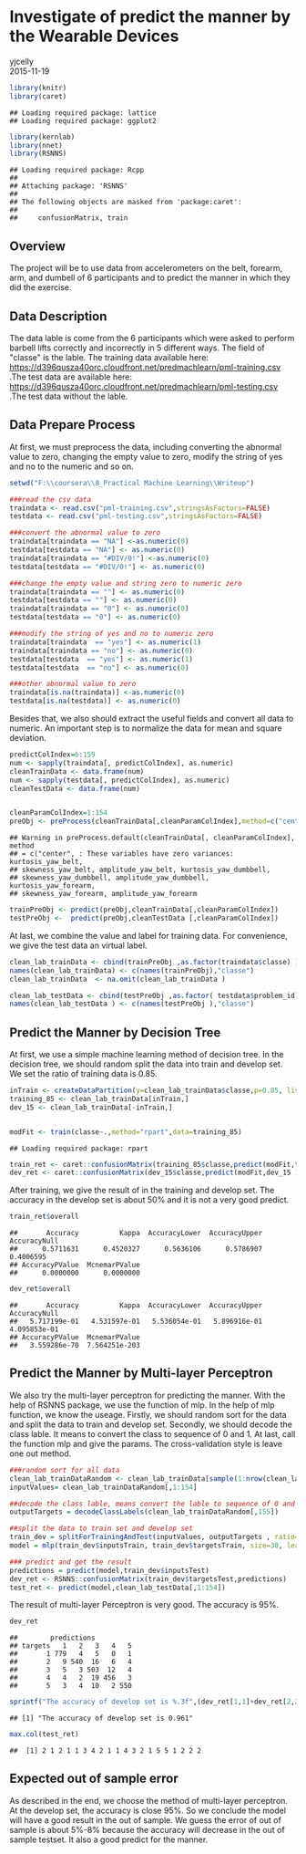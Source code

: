 # Investigate of predict the manner by the Wearable Devices
yjcelly  
2015-11-19  


```r
library(knitr)
library(caret)
```

```
## Loading required package: lattice
## Loading required package: ggplot2
```

```r
library(kernlab)
library(nnet)
library(RSNNS)
```

```
## Loading required package: Rcpp
## 
## Attaching package: 'RSNNS'
## 
## The following objects are masked from 'package:caret':
## 
##     confusionMatrix, train
```


## Overview
The project will be to use data from accelerometers on the belt, forearm, arm, and dumbell of 6 participants and to predict the manner in which they did the exercise. 


## Data Description
The data lable is come from the 6 participants which were asked to perform barbell lifts correctly and incorrectly in 5 different ways. The field of  "classe" is the lable. The training data  available here: https://d396qusza40orc.cloudfront.net/predmachlearn/pml-training.csv .The test data are available here: 
https://d396qusza40orc.cloudfront.net/predmachlearn/pml-testing.csv .The test data without the lable.


## Data Prepare Process
At first, we must preprocess the data, including converting the abnormal value to zero, changing the empty value to zero, modify the string of yes and no to the numeric and so on.

```r
setwd("F:\\coursera\\8_Practical Machine Learning\\Writeup")

###read the csv data
traindata <- read.csv("pml-training.csv",stringsAsFactors=FALSE)
testdata <- read.csv("pml-testing.csv",stringsAsFactors=FALSE)

###convert the abnormal value to zero
traindata[traindata == "NA"] <-as.numeric(0)
testdata[testdata == "NA"] <- as.numeric(0)
traindata[traindata == "#DIV/0!"] <-as.numeric(0)
testdata[testdata == "#DIV/0!"] <- as.numeric(0)

###change the empty value and string zero to numeric zero
traindata[traindata == ""] <- as.numeric(0)
testdata[testdata == ""] <- as.numeric(0)
traindata[traindata == "0"] <- as.numeric(0)
testdata[testdata == "0"] <- as.numeric(0)

###modify the string of yes and no to numeric zero
traindata[traindata  == "yes"] <- as.numeric(1)
traindata[traindata == "no"] <- as.numeric(0)
testdata[testdata  == "yes"] <- as.numeric(1)
testdata[testdata  == "no"] <- as.numeric(0)

###other abnormal value to zero
traindata[is.na(traindata)] <-as.numeric(0)
testdata[is.na(testdata)] <- as.numeric(0)
```

Besides that, we also should extract the useful fields and  convert all data to numeric. An important step is to normalize the data for mean and square deviation.    

```r
predictColIndex=6:159
num <- sapply(traindata[, predictColIndex], as.numeric)
cleanTrainData <- data.frame(num)
num <- sapply(testdata[, predictColIndex], as.numeric)
cleanTestData <- data.frame(num)


cleanParamColIndex=1:154
preObj <- preProcess(cleanTrainData[,cleanParamColIndex],method=c("center","scale"))
```

```
## Warning in preProcess.default(cleanTrainData[, cleanParamColIndex], method
## = c("center", : These variables have zero variances: kurtosis_yaw_belt,
## skewness_yaw_belt, amplitude_yaw_belt, kurtosis_yaw_dumbbell,
## skewness_yaw_dumbbell, amplitude_yaw_dumbbell, kurtosis_yaw_forearm,
## skewness_yaw_forearm, amplitude_yaw_forearm
```

```r
trainPreObj <- predict(preObj,cleanTrainData[,cleanParamColIndex])
testPreObj <-  predict(preObj,cleanTestData [,cleanParamColIndex])
```

At last, we combine the value and label for training data. For convenience, we give the test data an virtual label.

```r
clean_lab_trainData <- cbind(trainPreObj ,as.factor(traindata$classe) )
names(clean_lab_trainData) <- c(names(trainPreObj),"classe")
clean_lab_trainData  <- na.omit(clean_lab_trainData )

clean_lab_testData <- cbind(testPreObj ,as.factor( testdata$problem_id)  )
names(clean_lab_testData ) <- c(names(testPreObj ),"classe")
```



## Predict the Manner by Decision Tree
At first, we use a simple machine learning method of decision tree. In the decision tree, we should random split the data into train and develop set. We set the ratio of training data is 0.85. 

```r
inTrain <- createDataPartition(y=clean_lab_trainData$classe,p=0.85, list=FALSE)
training_85 <- clean_lab_trainData[inTrain,]
dev_15 <- clean_lab_trainData[-inTrain,]


modFit <- train(classe~.,method="rpart",data=training_85)
```

```
## Loading required package: rpart
```

```r
train_ret <- caret::confusionMatrix(training_85$classe,predict(modFit,training_85 ) )
dev_ret <- caret::confusionMatrix(dev_15$classe,predict(modFit,dev_15 ) )
```

After training, we give the result of in the training and develop set. The accuracy in the develop set is about 50% and it is not a very good predict.

```r
train_ret$overall
```

```
##       Accuracy          Kappa  AccuracyLower  AccuracyUpper   AccuracyNull 
##      0.5711631      0.4520327      0.5636106      0.5786907      0.4006595 
## AccuracyPValue  McnemarPValue 
##      0.0000000      0.0000000
```

```r
dev_ret$overall
```

```
##       Accuracy          Kappa  AccuracyLower  AccuracyUpper   AccuracyNull 
##   5.717199e-01   4.531597e-01   5.536054e-01   5.896916e-01   4.095853e-01 
## AccuracyPValue  McnemarPValue 
##   3.559286e-70  7.564251e-203
```


## Predict the Manner by Multi-layer Perceptron
We also try the multi-layer perceptron for predicting the manner. With the help of RSNNS package, we use the function of mlp. In the help of mlp function, we know the useage. Firstly, we should random sort for the data and split the data to train and develop set. Secondly, we should decode the class lable. It means to convert the class to sequence of 0 and 1. At last, call the function mlp and give the params. The cross-validation style is leave one out method.

```r
###random sort for all data
clean_lab_trainDataRandom <- clean_lab_trainData[sample(1:nrow(clean_lab_trainData ),length(1:nrow(clean_lab_trainData ))),1:ncol(clean_lab_trainData )]
inputValues= clean_lab_trainDataRandom[,1:154]

##decode the class lable, means convert the lable to sequence of 0 and 1.
outputTargets = decodeClassLabels(clean_lab_trainDataRandom[,155])

##split the data to train set and develop set
train_dev = splitForTrainingAndTest(inputValues, outputTargets , ratio=0.15)
model = mlp(train_dev$inputsTrain, train_dev$targetsTrain, size=30, learnFunc="Std_Backpropagation", learnFuncParams=c(0.1),maxit=100,hiddenActFunc = "Act_Logistic", inputsTest=train_dev$inputsTest, targetsTest=train_dev$targetsTest)

### predict and get the result
predictions = predict(model,train_dev$inputsTest)
dev_ret <- RSNNS::confusionMatrix(train_dev$targetsTest,predictions) 
test_ret <- predict(model,clean_lab_testData[,1:154])
```

The result of multi-layer Perceptron is very good. The accuracy is 95%.

```r
dev_ret
```

```
##        predictions
## targets   1   2   3   4   5
##       1 779   4   5   0   1
##       2   9 540  16   6   4
##       3   5   3 503  12   4
##       4   4   2  19 456   3
##       5   3   4  10   2 550
```

```r
sprintf("The accuracy of develop set is %.3f",(dev_ret[1,1]+dev_ret[2,2]+dev_ret[3,3]+dev_ret[4,4]+dev_ret[5,5])/sum(dev_ret))
```

```
## [1] "The accuracy of develop set is 0.961"
```

```r
max.col(test_ret)
```

```
##  [1] 2 1 2 1 1 3 4 2 1 1 4 3 2 1 5 5 1 2 2 2
```

## Expected out of sample error
As described in the end, we choose the method of multi-layer perceptron. At the develop set, the accuracy is close 95%. So we conclude the model will have a good result in the out of sample. We guess the  error of out of sample is about 5%-8% because the accuracy will decrease in the out of sample testset. It also a good predict for the manner.




